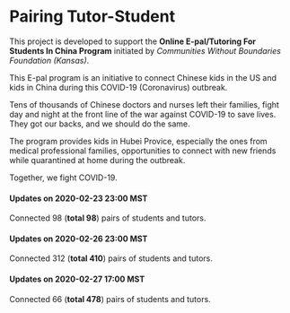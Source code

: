 # Pairing Tutor-Student

This project is developed to support the **Online E-pal/Tutoring For Students In China Program** initiated by *Communities Without Boundaries Foundation (Kansas)*.

This E-pal program is an initiative to connect Chinese kids in the US and kids in China during this COVID-19 (Coronavirus) outbreak.

Tens of thousands of Chinese doctors and nurses left their families, fight day and night at the front line of the war against COVID-19 to save lives. They got our backs, and we should do the same.

The program provides kids in Hubei Provice, especially the ones from medical professional families, opportunities to connect with new friends while quarantined at home during the outbreak. 

Together, we fight COVID-19.


#### Updates on 2020-02-23 23:00 MST
Connected 98 (**total 98**) pairs of students and tutors. 

#### Updates on 2020-02-26 23:00 MST
Connected 312 (**total 410**) pairs of students and tutors. 

#### Updates on 2020-02-27 17:00 MST
Connected 66 (**total 478**) pairs of students and tutors. 